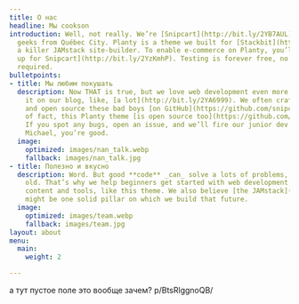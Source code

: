 ```yaml
---
title: О нас
headline: Мы cookson
introduction: Well, not really. We’re [Snipcart](http://bit.ly/2YB7AUL)—a bunch of
  geeks from Québec City. Planty is a theme we built for [Stackbit](https://www.stackbit.com/),
  a killer JAMstack site-builder. To enable e-commerce on Planty, you’ll need to [sign
  up for Snipcart](http://bit.ly/2YzKmhP). Testing is forever free, no credit card
  required.
bulletpoints:
- title: Мы любим покушать
  description: Now THAT is true, but we love web development even more. We talk about
    it on our blog, like, [a lot](http://bit.ly/2YA6999). We often craft live demos
    and open source these bad boys [on GitHub](https://github.com/snipcart). Matter
    of fact, this Planty theme [is open source too](https://github.com/snipcart/stackbit-theme-planty)!
    If you spot any bugs, open an issue, and we’ll fire our junior dev. Just kidding
    Michael, you’re good.
  image:
    optimized: images/nan_talk.webp
    fallback: images/nan_talk.jpg
- title: Полезно и вкусно
  description: Word. But good **code** _can_ solve a lots of problems, too. New _and_
    old. That’s why we help beginners get started with web development through free
    content and tools, like this theme. We also believe [the JAMstack](https://jamstack.org/)
    might be one solid pillar on which we build that future.
  image:
    optimized: images/team.webp
    fallback: images/team.jpg
layout: about
menu:
  main:
    weight: 2

---
```

а тут пустое поле это вообще зачем?
p/BtsRlggnoQB/

